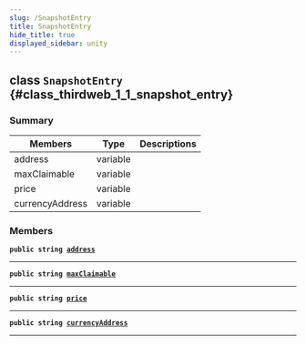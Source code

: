 ```yaml
---
slug: /SnapshotEntry
title: SnapshotEntry
hide_title: true
displayed_sidebar: unity
---
```


## class `SnapshotEntry` {#class_thirdweb_1_1_snapshot_entry}

### Summary

| Members | Type | Descriptions |
| ------- | ---- | ------------ |
| address | variable |  |
| maxClaimable | variable |  |
| price | variable |  |
| currencyAddress | variable |  |

### Members

**`public string `[`address`](#class_thirdweb_1_1_snapshot_entry_1aa55bb6a3638f1ac69aa6a01374c3c5a3)**

---

**`public string `[`maxClaimable`](#class_thirdweb_1_1_snapshot_entry_1adec2bbc68ac4ed12a4f57b478345d3ce)**

---

**`public string `[`price`](#class_thirdweb_1_1_snapshot_entry_1a304bc271ddd04a759009e0069f9ea577)**

---

**`public string `[`currencyAddress`](#class_thirdweb_1_1_snapshot_entry_1a1ac12c2ed03818bef0b0644204ff537c)**

---
